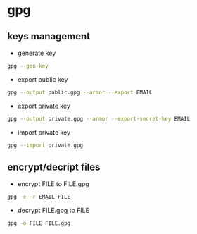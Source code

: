 # gpg

## keys management

- generate key

```sh
gpg --gen-key 
```

- export public key

```sh
gpg --output public.gpg --armor --export EMAIL
```

- export private key

```sh
gpg --output private.gpg --armor --export-secret-key EMAIL
```

- import private key

```sh
gpg --import private.gpg
```

## encrypt/decript files

- encrypt FILE to FILE.gpg

```sh
gpg -e -r EMAIL FILE
```

- decrypt FILE.gpg to FILE

```sh
gpg -o FILE FILE.gpg
```
